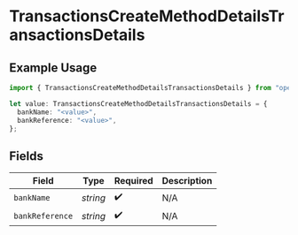 # TransactionsCreateMethodDetailsTransactionsDetails

## Example Usage

```typescript
import { TransactionsCreateMethodDetailsTransactionsDetails } from "open-billing/models/operations";

let value: TransactionsCreateMethodDetailsTransactionsDetails = {
  bankName: "<value>",
  bankReference: "<value>",
};
```

## Fields

| Field              | Type               | Required           | Description        |
| ------------------ | ------------------ | ------------------ | ------------------ |
| `bankName`         | *string*           | :heavy_check_mark: | N/A                |
| `bankReference`    | *string*           | :heavy_check_mark: | N/A                |